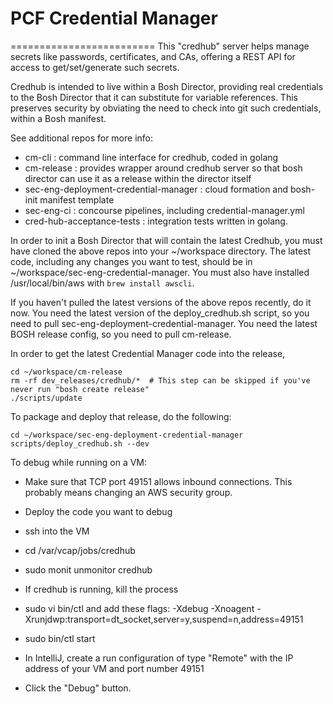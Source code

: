 # PCF Credential Manager
=========================
This "credhub" server helps manage secrets like passwords, certificates, and CAs,
offering a REST API for access to get/set/generate such secrets.
 
Credhub is intended to live within a Bosh Director, providing
 real credentials to the Bosh Director that it can substitute for 
 variable references.  This preserves security by obviating the need to check into git such credentials,
 within a Bosh manifest.

See additional repos for more info:

* cm-cli :     command line interface for credhub, coded in golang
* cm-release : provides wrapper around credhub server so that bosh director can use it as a release within the director itself
* sec-eng-deployment-credential-manager : cloud formation and bosh-init manifest template
* sec-eng-ci : concourse pipelines, including credential-manager.yml
* cred-hub-acceptance-tests : integration tests written in golang.

In order to init a Bosh Director that will contain the latest Credhub, you must have cloned the above repos into your ~/workspace directory.
The latest code, including any changes you want to test, should be in ~/workspace/sec-eng-credential-manager.
You must also have installed /usr/local/bin/aws with ```brew install awscli```.

If you haven't pulled the latest versions of the above repos recently, do it now. You need the latest version of the deploy_credhub.sh
script, so you need to pull sec-eng-deployment-credential-manager. You need the latest BOSH release config, so you need to pull cm-release.

In order to get the latest Credential Manager code into the release,

```
cd ~/workspace/cm-release
rm -rf dev_releases/credhub/*  # This step can be skipped if you've never run "bosh create release"
./scripts/update
```

To package and deploy that release, do the following:
```
cd ~/workspace/sec-eng-deployment-credential-manager
scripts/deploy_credhub.sh --dev
```

To debug while running on a VM:

* Make sure that TCP port 49151 allows inbound connections. This probably means changing an AWS security group. 
* Deploy the code you want to debug
* ssh into the VM
* cd /var/vcap/jobs/credhub
* sudo monit unmonitor credhub
* If credhub is running, kill the process
* sudo vi bin/ctl and add these flags: -Xdebug -Xnoagent -Xrunjdwp:transport=dt_socket,server=y,suspend=n,address=49151
* sudo bin/ctl start

* In IntelliJ, create a run configuration of type "Remote" with the IP address of your VM and port number 49151
* Click the "Debug" button.